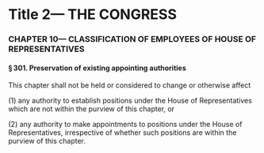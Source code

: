
# Title 2— THE CONGRESS
### CHAPTER 10— CLASSIFICATION OF EMPLOYEES OF HOUSE OF REPRESENTATIVES
#### § 301. Preservation of existing appointing authorities

This chapter shall not be held or considered to change or otherwise affect

(1) any authority to establish positions under the House of Representatives which are not within the purview of this chapter, or

(2) any authority to make appointments to positions under the House of Representatives, irrespective of whether such positions are within the purview of this chapter.
